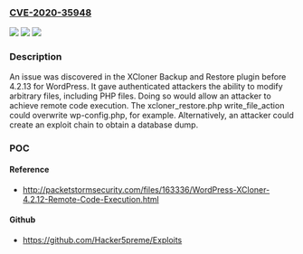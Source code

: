 ### [CVE-2020-35948](https://cve.mitre.org/cgi-bin/cvename.cgi?name=CVE-2020-35948)
![](https://img.shields.io/static/v1?label=Product&message=n%2Fa&color=blue)
![](https://img.shields.io/static/v1?label=Version&message=n%2Fa&color=blue)
![](https://img.shields.io/static/v1?label=Vulnerability&message=n%2Fa&color=brighgreen)

### Description

An issue was discovered in the XCloner Backup and Restore plugin before 4.2.13 for WordPress. It gave authenticated attackers the ability to modify arbitrary files, including PHP files. Doing so would allow an attacker to achieve remote code execution. The xcloner_restore.php write_file_action could overwrite wp-config.php, for example. Alternatively, an attacker could create an exploit chain to obtain a database dump.

### POC

#### Reference
- http://packetstormsecurity.com/files/163336/WordPress-XCloner-4.2.12-Remote-Code-Execution.html

#### Github
- https://github.com/Hacker5preme/Exploits

